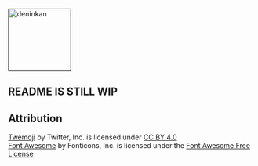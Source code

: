 <p align="left">
  <a href="">
    <img alt="deninkan" src="https://github.com/nipponmalaya/deninkan/blob/master/Source/%5BAssets%5D/deninkan.png" height="128px" />
  </a>
</p>

<h2>README IS STILL WIP</h2>

## Attribution
<a href="https://twemoji.twitter.com">Twemoji</a> by Twitter, Inc. is licensed under <a href="https://creativecommons.org/licenses/by/4.0/">CC BY 4.0</a><br>
<a href="https://fontawesome.com">Font Awesome</a> by Fonticons, Inc. is licensed under the <a href="https://fontawesome.com/license/free">Font Awesome Free License</a><br>
